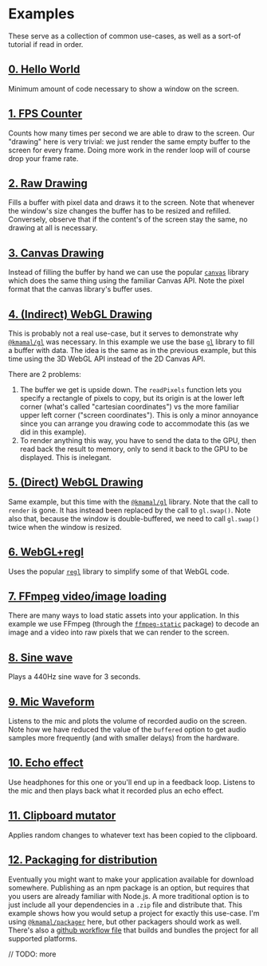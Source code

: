 # Examples

These serve as a collection of common use-cases, as well as a sort-of tutorial if read in order.

## [0. Hello World](https://github.com/kmamal/node-sdl/tree/master/examples/00-hello-world)

Minimum amount of code necessary to show a window on the screen.

## [1. FPS Counter](https://github.com/kmamal/node-sdl/tree/master/examples/01-fps-counter)

Counts how many times per second we are able to draw to the screen. Our "drawing" here is very trivial: we just render the same empty buffer to the screen for every frame. Doing more work in the render loop will of course drop your frame rate.

## [2. Raw Drawing](https://github.com/kmamal/node-sdl/tree/master/examples/02-raw-drawing)

Fills a buffer with pixel data and draws it to the screen. Note that whenever the window's size changes the buffer has to be resized and refilled. Conversely, observe that if the content's of the screen stay the same, no drawing at all is necessary.

## [3. Canvas Drawing](https://github.com/kmamal/node-sdl/tree/master/examples/03-canvas-drawing)

Instead of filling the buffer by hand we can use the popular [`canvas`](https://www.npmjs.com/package/canvas) library which does the same thing using the familiar Canvas API. Note the pixel format that the canvas library's buffer uses.

## [4. (Indirect) WebGL Drawing](https://github.com/kmamal/node-sdl/tree/master/examples/04-indirect-webgl-drawing)

This is probably not a real use-case, but it serves to demonstrate why [`@kmamal/gl`](https://github.com/kmamal/headless-gl#readme) was necessary. In this example we use the base [`gl`](https://github.com/stackgl/headless-gl#readme) library to fill a buffer with data. The idea is the same as in the previous example, but this time using the 3D WebGL API instead of the 2D Canvas API.

There are 2 problems:
1. The buffer we get is upside down. The `readPixels` function lets you specify a rectangle of pixels to copy, but its origin is at the lower left corner (what's called "cartesian coordinates") vs the more familiar upper left corner ("screen coordinates"). This is only a minor annoyance since you can arrange you drawing code to accommodate this (as we did in this example).
1. To render anything this way, you have to send the data to the GPU, then read back the result to memory, only to send it back to the GPU to be displayed. This is inelegant.

## [5. (Direct) WebGL Drawing](https://github.com/kmamal/node-sdl/tree/master/examples/05-webgl-drawing)

Same example, but this time with the [`@kmamal/gl`](https://github.com/kmamal/headless-gl#readme) library. Note that the call to `render` is gone. It has instead been replaced by the call to `gl.swap()`. Note also that, because the window is double-buffered, we need to call `gl.swap()` twice when the window is resized.

## [6. WebGL+regl](https://github.com/kmamal/node-sdl/tree/master/examples/06-webgl-regl)

Uses the popular [`regl`](https://www.npmjs.com/package/regl) library to simplify some of that WebGL code.

## [7. FFmpeg video/image loading](https://github.com/kmamal/node-sdl/tree/master/examples/07-ffmpeg)

There are many ways to load static assets into your application. In this example we use FFmpeg (through the [`ffmpeg-static`](https://www.npmjs.com/package/ffmpeg-static) package) to decode an image and a video into raw pixels that we can render to the screen.

## [8. Sine wave](https://github.com/kmamal/node-sdl/tree/master/examples/08-sine-wave)

Plays a 440Hz sine wave for 3 seconds.

## [9. Mic Waveform](https://github.com/kmamal/node-sdl/tree/master/examples/09-mic-waveform)

Listens to the mic and plots the volume of recorded audio on the screen. Note how we have reduced the value of the `buffered` option to get audio samples more frequently (and with smaller delays) from the hardware.

## [10. Echo effect](https://github.com/kmamal/node-sdl/tree/master/examples/10-echo)

Use headphones for this one or you'll end up in a feedback loop. Listens to the mic and then plays back what it recorded plus an echo effect.

## [11. Clipboard mutator](https://github.com/kmamal/node-sdl/tree/master/examples/11-clipboard-mutator)

Applies random changes to whatever text has been copied to the clipboard.

## [12. Packaging for distribution](https://github.com/kmamal/node-sdl/tree/master/examples/12-packaging)

Eventually you might want to make your application available for download somewhere. Publishing as an npm package is an option, but requires that you users are already familiar with Node.js. A more traditional option is to just include all your dependencies in a `.zip` file and distribute that. This example shows how you would setup a project for exactly this use-case. I'm using [`@kmamal/packager`](https://github.com/kmamal/packager#readme) here, but other packagers should work as well. There's also a [github workflow file](https://github.com/kmamal/node-sdl/tree/master/examples/12-packaging/.github/workflows/build.yml) that builds and bundles the project for all supported platforms.


// TODO: more
